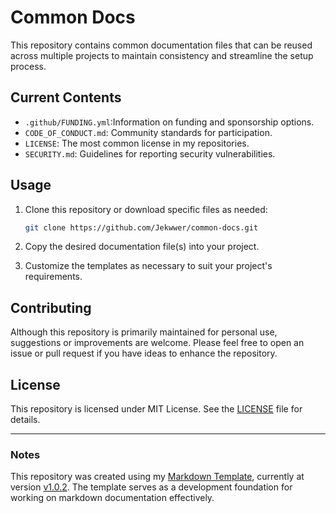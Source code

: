 # Common Docs

This repository contains common documentation files that can be reused across multiple projects
to maintain consistency and streamline the setup process.

## Current Contents

- `.github/FUNDING.yml`:Information on funding and sponsorship options.
- `CODE_OF_CONDUCT.md`: Community standards for participation.
- `LICENSE`: The most common license in my repositories.
- `SECURITY.md`: Guidelines for reporting security vulnerabilities.

## Usage

1. Clone this repository or download specific files as needed:

   ```bash
   git clone https://github.com/Jekwwer/common-docs.git
   ```

2. Copy the desired documentation file(s) into your project.
3. Customize the templates as necessary to suit your project's requirements.

## Contributing

Although this repository is primarily maintained for personal use, suggestions or improvements are welcome.
Please feel free to open an issue or pull request if you have ideas to enhance the repository.

## License

This repository is licensed under MIT License. See the [LICENSE][LICENSE] file for details.

---

### Notes

This repository was created using my [Markdown Template][markdown-template],
currently at version [v1.0.2][markdown-template-v1.0.2].
The template serves as a development foundation for working on markdown documentation effectively.

[markdown-template]: https://github.com/Jekwwer/markdown-template
[markdown-template-v1.0.2]: https://github.com/Jekwwer/markdown-template/tree/v1.0.2
[LICENSE]: LICENSE
